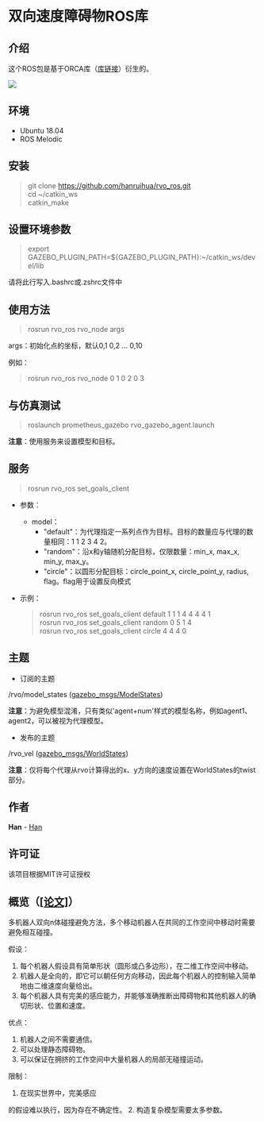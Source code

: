 # 双向速度障碍物ROS库

## 介绍

这个ROS包是基于ORCA库（[库链接](http://gamma.cs.unc.edu/RVO2/)）衍生的。

![](https://github.com/hanruihua/rvo_ros/blob/master/simulation/rvo_sim.gif)

## 环境

- Ubuntu 18.04
- ROS Melodic

## 安装

> git clone https://github.com/hanruihua/rvo_ros.git  
> cd ~/catkin_ws  
> catkin_make  

## 设置环境参数

> export GAZEBO_PLUGIN_PATH=${GAZEBO_PLUGIN_PATH}:~/catkin_ws/devel/lib

请将此行写入.bashrc或.zshrc文件中

## 使用方法

> rosrun rvo_ros rvo_node args

args：初始化点的坐标，默认0,1 0,2 ... 0,10

例如：

> rosrun rvo_ros rvo_node 0 1 0 2 0 3 

## 与仿真测试

<!-- > roslaunch rvo_ros rvo_gazebo_agent.launch -->
> roslaunch prometheus_gazebo rvo_gazebo_agent.launch

**注意**：使用服务来设置模型和目标。

## 服务

> rosrun rvo_ros set_goals_client

- 参数：
    - model：
        - "default"：为代理指定一系列点作为目标。目标的数量应与代理的数量相同：1 1 2 3 4 2。
        - "random"：沿x和y轴随机分配目标，仅限数量：min_x, max_x, min_y, max_y。
        - "circle"：以圆形分配目标：circle_point_x, circle_point_y, radius, flag。flag用于设置反向模式

- 示例：
    >rosrun rvo_ros set_goals_client default 1 1 1 4 4 4 4 1  
    >rosrun rvo_ros set_goals_client random 0 5 1 4   
    >rosrun rvo_ros set_goals_client circle 4 4 4 0 

## 主题

- 订阅的主题

/rvo/model_states ([gazebo_msgs/ModelStates](http://docs.ros.org/jade/api/gazebo_msgs/html/msg/ModelStates.html))

**注意**：为避免模型混淆，只有类似'agent+num'样式的模型名称，例如agent1、agent2，可以被视为代理模型。

- 发布的主题

/rvo_vel ([gazebo_msgs/WorldStates](http://docs.ros.org/jade/api/gazebo_msgs/html/msg/WorldState.html))

**注意**：仅将每个代理从rvo计算得出的x、y方向的速度设置在WorldStates的twist部分。

## 作者

**Han** - [Han](https://github.com/hanruihua)  

## 许可证

该项目根据MIT许可证授权

## 概览（[[论文]](http://citeseerx.ist.psu.edu/viewdoc/download?doi=10.1.1.162.265&rep=rep1&type=pdf)）

多机器人双向n体碰撞避免方法，多个移动机器人在共同的工作空间中移动时需要避免相互碰撞。

假设：

1. 每个机器人假设具有简单形状（圆形或凸多边形），在二维工作空间中移动。
2. 机器人是全向的，即它可以朝任何方向移动，因此每个机器人的控制输入简单地由二维速度向量给出。
3. 每个机器人具有完美的感应能力，并能够准确推断出障碍物和其他机器人的确切形状、位置和速度。

优点：

1. 机器人之间不需要通信。
2. 可以处理静态障碍物。
3. 可以保证在拥挤的工作空间中大量机器人的局部无碰撞运动。

限制：

1. 在现实世界中，完美感应

的假设难以执行，因为存在不确定性。
2. 构造复杂模型需要太多参数。